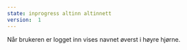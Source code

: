 ```yaml
---
state: inprogress altinn altinnett
version:  1
---
```


Når brukeren er logget inn vises navnet øverst i høyre hjørne.
